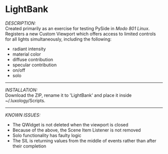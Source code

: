 LightBank
=========


*DESCRIPTION:* <br/>
Created primarily as an exercise for testing PySide in *Modo 801 Linux*. Registers a new Custom Viewport which offers access to limited controls for all lights simultaneously, including the following:
- radiant intensity
- material color
- diffuse contribution
- specular contribution
- on/off
- solo

___

*INSTALLATION:* <br/>
Download the ZIP, rename it to 'LightBank' and place it inside ~/.luxology/Scripts.


___

*KNOWN ISSUES:* <br/>
- The QWidget is not deleted when the viewport is closed
- Because of the above, the Scene Item Listener is not removed
- Solo functionality has faulty logic
- The SIL is returning values from the middle of events rather than after their completion
